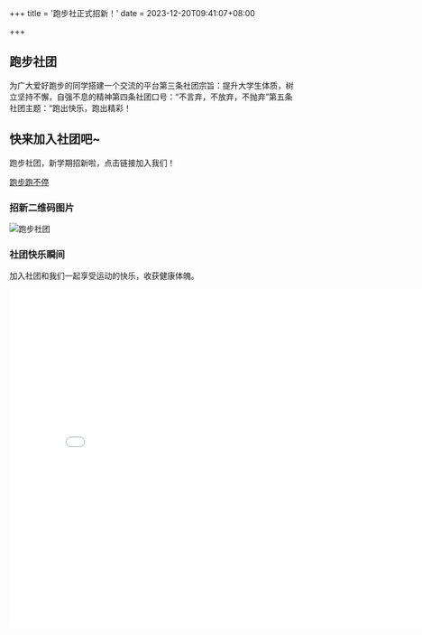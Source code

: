 +++
title = '跑步社正式招新！'
date = 2023-12-20T09:41:07+08:00

+++

## 跑步社团

为广大爱好跑步的同学搭建一个交流的平台第三条社团宗旨：提升大学生体质，树立坚持不懈，自强不息的精神第四条社团口号：“不言弃，不放弃，不抛弃”第五条社团主题：“跑出快乐，跑出精彩！

## 快来加入社团吧~

跑步社团，新学期招新啦，点击链接加入我们！

[跑步跑不停](https://www.xbmu.edu.cn)

### 招新二维码图片

![跑步社团](https://gd-hbimg.huaban.com/84500bfd96c767e0f054abef21f0d81dcbd609015d46f-XofnPv_fw658webp)

### 社团快乐瞬间

加入社团和我们一起享受运动的快乐，收获健康体魄。

<iframe src="//player.bilibili.com/player.html?aid=372362339&bvid=BV1rZ4y1574q&cid=242652235&p=1" scrolling="no" border="0" frameborder="no" framespacing="0" allowfullscreen="true" width="800px" height="600px"> </iframe>
